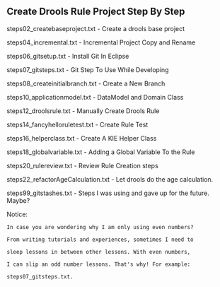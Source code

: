 Create Drools Rule Project Step By Step
----------------------------------------------------
steps02_createbaseproject.txt - Create a drools base project

steps04_incremental.txt - Incremental Project Copy and Rename

steps06_gitsetup.txt - Install Git In Eclipse

steps07_gitsteps.txt - Git Step To Use While Developing

steps08_createinitialbranch.txt - Create a New Branch

steps10_applicationmodel.txt - DataModel and Domain Class

steps12_droolsrule.txt - Manually Create Drools Rule

steps14_fancyhelloruletest.txt - Create Rule Test

steps16_helperclass.txt - Create A KIE Helper Class

steps18_globalvariable.txt - Adding a Global Variable To the Rule

steps20_rulereview.txt - Review Rule Creation steps

steps22_refactorAgeCalculation.txt - Let drools do the age calculation.

steps99_gitstashes.txt - Steps I was using and gave up for the future. Maybe?


Notice:
	
	In case you are wondering why I am only using even numbers?

	From writing tutorials and experiences, sometimes I need to

	sleep lessons in between other lessons. With even numbers, 

	I can slip an odd number lessons. That's why! For example:

	steps07_gitsteps.txt.


